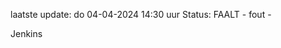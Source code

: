 laatste update: 
do 04-04-2024 14:30   uur 
Status: FAALT - fout - 
<div class="service R">Jenkins</div>